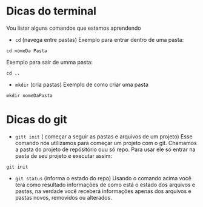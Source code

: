 # Dicas do terminal
Vou listar alguns comandos que estamos aprendendo


- `cd` (navega entre pastas) Exemplo para entrar dentro de uma pasta:

```
cd nomeDa Pasta
```

Exemplo para sair de umma pasta:

```
cd ..
```

- `mkdir` (cria pastas) Exemplo de como criar uma pasta

```
mkdir nomeDaPasta
```

# Dicas do git

- `gitt init` ( começar a seguir as pastas e arquivos de um projeto) Esse comando nós utilizamos para começar um projeto com o git. Chamamos a pasta do projeto de repósitório ouu só repo. Para usar ele só entrar na pasta de seu projeto e executar assim:

```
git init
```

- `git status` (informa o estado do repo) Usando o comando acima você terá como resultado informações de como está o estado dos arquivos e pastas, na verdade você receberá informações apenas dos arquivos e pastas novos, removidos ou alterados.

